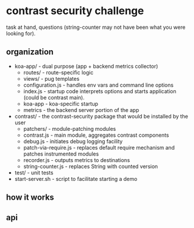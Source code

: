 # contrast security challenge

task at hand, questions (string-counter may not have been what you were looking for).

## organization

- koa-app/ - dual purpose (app + backend metrics collector)
  - routes/ - route-specific logic
  - views/ - pug templates
  - configuration.js - handles env vars and command line options
  - index.js - startup code interprets options and starts application (could be contrast main).
  - koa-app - koa-specific startup
  - metrics - the backend server portion of the app
- contrast/ - the contrast-security package that would be installed by the user
  - patchers/ - module-patching modules
  - contrast.js - main module, aggregates contrast components
  - debug.js - initiates debug logging facility
  - patch-via-require.js - replaces default require mechanism and patches instrumented modules
  - recorder.js - outputs metrics to destinations
  - string-counter.js - replaces String with counted version
- test/ - unit tests
- start-server.sh - script to facilitate starting a demo

## how it works

## api
